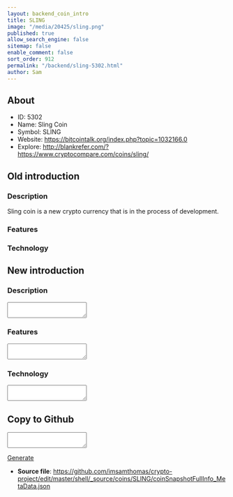 ```yaml
---
layout: backend_coin_intro
title: SLING
image: "/media/20425/sling.png"
published: true
allow_search_engine: false
sitemap: false
enable_comment: false
sort_order: 912
permalink: "/backend/sling-5302.html"
author: Sam
---
```


## About

- ID: 5302
- Name: Sling Coin
- Symbol: SLING
- Website: https://bitcointalk.org/index.php?topic=1032166.0
- Explore: http://blankrefer.com/?https://www.cryptocompare.com/coins/sling/


## Old introduction

### Description

<p>Sling coin is a new crypto currency that is in the process of development.</p>

### Features


### Technology




## New introduction


### Description
<textarea id="meta_description" name="description"></textarea>

### Features
<textarea id="meta_features" name="features"></textarea>

### Technology
<textarea id="meta_technology" name="technology"></textarea>


## Copy to Github

<textarea id="coinsnapshotfullinfo_metadata"></textarea>

<a href="#gen" onclick="generateMetaDatJson()">Generate</a>

- **Source file**: <a href="https://github.com/imsamthomas/crypto-project/edit/master/shell/_source/coins/SLING/coinSnapshotFullInfo_MetaData.json">https://github.com/imsamthomas/crypto-project/edit/master/shell/_source/coins/SLING/coinSnapshotFullInfo_MetaData.json</a>

